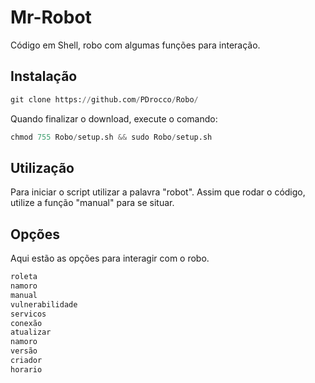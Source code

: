 # Mr-Robot
Código em Shell, robo com algumas funções para interação.

## Instalação
 ```py
git clone https://github.com/PDrocco/Robo/
```
Quando finalizar o download, execute o comando:
```py
chmod 755 Robo/setup.sh && sudo Robo/setup.sh
```
## Utilização
Para iniciar o script utilizar a palavra "robot".
Assim que rodar o código, utilize a função "manual" para se situar.


## Opções
Aqui estão as opções para interagir com o robo.

```py
roleta
namoro
manual
vulnerabilidade
servicos
conexão
atualizar
namoro
versão
criador
horario
```
